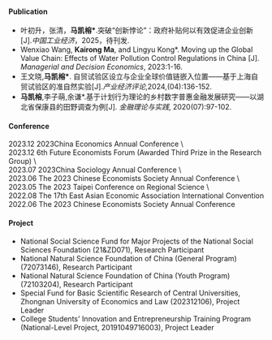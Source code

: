 #### Publication 

-  叶初升，张清，<strong>马凯榕*</strong>.突破“创新悖论”：政府补贴何以有效促进企业创新[J].<i>中国工业经济</i>，2025，待刊发.
-  Wenxiao Wang, <strong>Kairong Ma</strong>, and Lingyu Kong*. Moving up the Global Value Chain: Effects of Water Pollution Control Regulations in China [J]. <i>Managerial and Decision Economics</i>, 2023:1-16.  
- 王文晓,<strong>马凯榕*</strong>. 自贸试验区设立与企业全球价值链嵌入位置——基于上海自贸试验区的准自然实验[J].<i>产业经济评论</i>,2024,(04):136-152.
- <strong>马凯榕</strong>,李子萌,余谦*.基于计划行为理论的乡村数字普惠金融发展研究——以湖北省保康县的田野调查为例[J]. <i>金融理论与实践</i>, 2020(07):97-102.

#### Conference
2023.12 2023China Economics Annual Conference \                                                             
2023.12 6th Future Economists Forum (Awarded Third Prize in the Research Group) \                                     
2023.07 2023China Sociology Annual Conference \                                                     
2023.06 The 2023 Chinese Economists Society Annual Conference \                                     
2023.05 The 2023 Taipei Conference on Regional Science \                                       
2022.08 The 17th East Asian Economic Association International Convention \
2022.06 The 2023 Chinese Economists Society Annual Conference

#### Project
- National Social Science Fund for Major Projects of the National Social Sciences Foundation (21&ZD071), Research Participant  
- National Natural Science Foundation of China (General Program) (72073146), Research Participant  
- National Natural Science Foundation of China (Youth Program) (72103204), Research Participant  
- Special Fund for Basic Scientific Research of Central Universities, Zhongnan University of Economics and Law (202312106), Project Leader  
- College Students' Innovation and Entrepreneurship Training Program (National-Level Project, 20191049716003), Project Leader